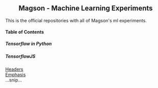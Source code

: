 <h2 style="text-align:center;">Magson - Machine Learning Experiments</h2>
This is the official repositories with all of Magson's ml experiments. 

#### Table of Contents  
##### Tensorflow in Python  
##### TensorflowJS  
[Headers](#headers)  
[Emphasis](#emphasis)  
...snip...    
<a name="headers"/>
